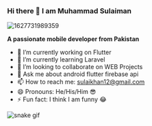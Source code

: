 ### Hi there 👋 I am Muhammad Sulaiman


![1627731989359](https://user-images.githubusercontent.com/63633576/150634668-75877915-9a7d-4585-8642-5a9b47a64e5f.jpg)

**A passionate mobile developer from Pakistan**


- 🔭 I’m currently working on Flutter
- 🌱 I’m currently learning Laravel 
- 👯 I’m looking to collaborate on WEB Projects
- 💬 Ask me about android flutter firebase api
- 📫 How to reach me: sulaikhan12@gmail.com
- 😄 Pronouns: He/His/Him 😎
- ⚡ Fun fact: I think I am funny 😂


<!-- ### Languages and Tools: ### -->

![snake gif](https://github.com/SulaimanDev11/SulaimanDev11/blob/output/github-contribution-grid-snake.gif)
